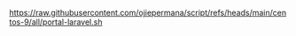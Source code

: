 https://raw.githubusercontent.com/ojiepermana/script/refs/heads/main/centos-9/all/portal-laravel.sh
